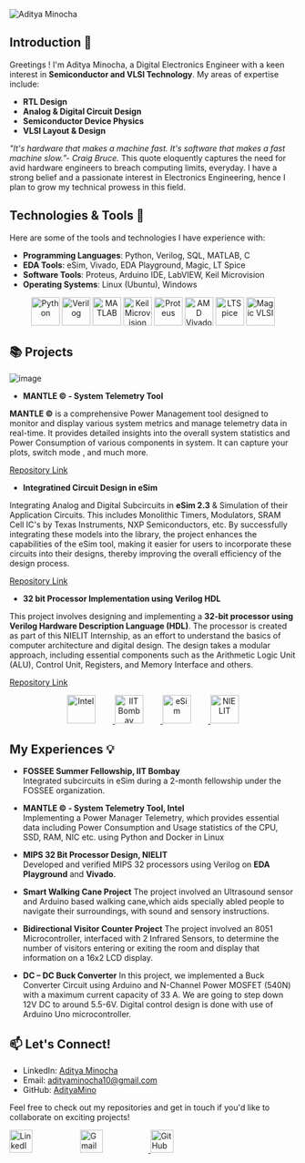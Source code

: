 

![Aditya Minocha](https://github.com/user-attachments/assets/52d8ec29-ab55-4e69-90e8-120a054c6186)


## Introduction 📱

Greetings ! I'm Aditya Minocha, a Digital Electronics Engineer with a keen interest in **Semiconductor and VLSI Technology**. My areas of expertise include:

- **RTL Design**
- **Analog & Digital Circuit Design**
- **Semiconductor Device Physics**
- **VLSI Layout & Design**
  
*"It's hardware that makes a machine fast. It's software that makes a fast machine slow.”- Craig Bruce.* This quote eloquently captures the need for avid hardware engineers to breach computing limits, everyday. I have a strong belief and a passionate interest in Electronics Engineering, hence I plan to grow my technical prowess in this field.


## Technologies & Tools 🔧
  
Here are some of the tools and technologies I have experience with:

- **Programming Languages**: Python, Verilog, SQL, MATLAB, C
- **EDA Tools**: eSim, Vivado, EDA Playground, Magic, LT Spice
- **Software Tools**: Proteus, Arduino IDE, LabVIEW, Keil Microvision
- **Operating Systems**: Linux (Ubuntu), Windows

<p align="center">
  <!-- Python -->
  <img src="https://img.shields.io/badge/Python-3776AB?style=for-the-badge&logo=python&logoColor=white" alt="Python" height="50" />
  
  <!-- Verilog -->
  <img src="https://img.shields.io/badge/Verilog-76B900?style=for-the-badge&logo=verilog&logoColor=white" alt="Verilog" height="50" />
  
  <!-- MATLAB -->
  <img src="https://img.shields.io/badge/MATLAB-0076A8?style=for-the-badge&logo=mathworks&logoColor=white" alt="MATLAB" height="50" />
  
  <!-- Keil Microvision -->
  <img src="https://img.shields.io/badge/Keil%20Microvision-009A97?style=for-the-badge&logo=arm&logoColor=white" alt="Keil Microvision" height="50" />
  
  <!-- Proteus -->
  <img src="https://img.shields.io/badge/Proteus-31A8E0?style=for-the-badge&logo=proteus&logoColor=white" alt="Proteus" height="50" />
  
  <!-- AMD Vivado -->
  <img src="https://img.shields.io/badge/AMD%20Vivado-007ACC?style=for-the-badge&logo=amd&logoColor=white" alt="AMD Vivado" height="50" />
  
  <!-- LTSpice -->
  <img src="https://img.shields.io/badge/LTSpice-FC7303?style=for-the-badge&logo=analog-devices&logoColor=white" alt="LTSpice" height="50" />
  
  <!-- Magic VLSI -->
  <img src="https://img.shields.io/badge/Magic-Violet?style=for-the-badge&logoColor=white" alt="Magic VLSI" height="50" />

## 📚 Projects 
![image](https://github.com/user-attachments/assets/8b65c5b7-e733-4609-b04a-1ceb20f0b1e1)

- **MANTLE © - System Telemetry Tool**  
  
**MANTLE ©** is a comprehensive Power Management tool designed to monitor and display various system metrics and manage telemetry data in real-time. It provides detailed insights into the overall system statistics and Power Consumption of various components in system. It can capture your plots, switch mode , and much more.
  
[Repository Link](https://github.com/AdityaMino/Mantle_Intel-Unnati-2024)

- **Integratined Circuit Design in eSim** 

Integrating Analog and Digital Subcircuits in **eSim 2.3** & Simulation of their Application Circuits. This includes Monolithic Timers, Modulators, SRAM Cell IC's by Texas Instruments, NXP Semiconductors, etc. By successfully integrating these models into the library, the project enhances the capabilities of the eSim tool, making it easier for users to incorporate these circuits into their designs, thereby improving the overall efficiency of the design process.

[Repository Link](https://github.com/AdityaMino/eSim)

- **32 bit Processor Implementation using Verilog HDL** 

This project involves designing and implementing a **32-bit processor using Verilog Hardware Description Language (HDL)**. The processor is created as part of this NIELIT Internship, as an effort to understand the basics of computer architecture and digital design. The design takes a modular approach, including essential components such as the Arithmetic Logic Unit (ALU), Control Unit, Registers, and Memory Interface and others.

[Repository Link](https://github.com/AdityaMino/32bitMIPSProcessor)


<p align="center">
  <!-- Intel -->
  <a href="https://www.intel.com" target="_blank">
    <img src="https://img.shields.io/badge/Intel-0071C5?style=for-the-badge&logo=intel&logoColor=white" alt="Intel" height="50" style="margin-right: 30px;" />
  </a>
  
  <!-- IIT Bombay -->
  <a href="https://www.iitb.ac.in" target="_blank">
    <img src="https://img.shields.io/badge/IIT%20Bombay-002C77?style=for-the-badge&logo=iit-bombay&logoColor=white" alt="IIT Bombay" height="50" style="margin-right: 30px;" />
  </a>
  
  <!-- eSim -->
  <a href="https://esim.fossee.in" target="_blank">
    <img src="https://img.shields.io/badge/eSim-31A8E0?style=for-the-badge&logoColor=white" alt="eSim" height="50" style="margin-right: 30px;" />
  </a>
  
  <!-- NIELIT -->
  <a href="https://nielit.gov.in" target="_blank">
    <img src="https://img.shields.io/badge/NIELIT-005DAA?style=for-the-badge&logo=nielit&logoColor=white" alt="NIELIT" height="50" />
  </a>
</p>

## My Experiences 💡 

- **FOSSEE Summer Fellowship, IIT Bombay**  
Integrated subcircuits in eSim during a 2-month fellowship under the FOSSEE organization.  

- **MANTLE © - System Telemetry Tool, Intel**  
Implementing a Power Manager Telemetry, which provides essential data including Power Consumption and Usage statistics of the CPU, SSD, RAM, NIC etc. using Python and Docker in Linux

- **MIPS 32 Bit Processor Design, NIELIT**  
Developed and verified MIPS 32 processors using Verilog on **EDA Playground** and **Vivado**.

- **Smart Walking Cane Project**
The project involved an Ultrasound sensor and Arduino based walking cane,which aids specially abled people to navigate their surroundings, with sound and sensory instructions.

- **Bidirectional Visitor Counter Project**
The project involved an 8051 Microcontroller, interfaced with 2 Infrared Sensors, to determine the number of visitors entering or exiting the room and display that information on a 16x2 LCD display.

- **DC – DC Buck Converter**
In this project, we implemented a Buck Converter Circuit using Arduino and N-Channel Power MOSFET (540N) with a maximum current capacity of 33 A. We are going to step down 12V DC to around 5.5-6V. Digital control design is done with use of Arduino Uno microcontroller. 

<!-- You can add certificates, awards, or links to publications here -->

## 📫 Let's Connect!

- LinkedIn: [Aditya Minocha](https://www.linkedin.com/in/aditya-minocha-154158267/)
- Email: [adityaminocha10@gmail.com](mailto:adityaminocha10@gmail.com)
- GitHub: [AdityaMino](https://github.com/AdityaMino)

Feel free to check out my repositories and get in touch if you'd like to collaborate on exciting projects!

<p align="right'>
  <!-- LinkedIn -->
  <a href="https://www.linkedin.com/in/aditya-minocha-154158267/" target="_blank">
    <img src="https://upload.wikimedia.org/wikipedia/commons/c/ca/LinkedIn_logo_initials.png" alt="LinkedIn" height="40" style="margin-right: 80px;" />
  </a>



  <!-- Gmail -->
  <a href="mailto:adityaminocha10@gmail.com" target="_blank">
    <img src="https://upload.wikimedia.org/wikipedia/commons/7/7e/Gmail_icon_%282020%29.svg" alt="Gmail" height="40" style="margin-right: 80px;" />
  </a>



  <!-- GitHub -->
  <a href="https://github.com/AdityaMino" target="_blank">
    <img src="https://upload.wikimedia.org/wikipedia/commons/9/91/Octicons-mark-github.svg" alt="GitHub" height="40" />
  </a>
</p>
